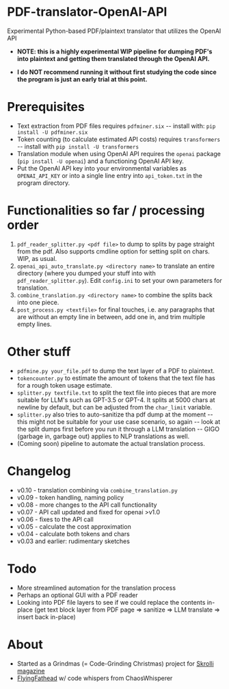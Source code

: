# PDF-translator-OpenAI-API
Experimental Python-based PDF/plaintext translator that utilizes the OpenAI API

- **NOTE: this is a highly experimental WIP pipeline for dumping PDF's into plaintext and getting them translated through the OpenAI API.**

- **I do NOT recommend running it without first studying the code since the program is just an early trial at this point.**

# Prerequisites
- Text extraction from PDF files requires `pdfminer.six` -- install with: `pip install -U pdfminer.six`
- Token counting (to calculate estimated API costs) requires `transformers` -- install with `pip install -U transformers`
- Translation module when using OpenAI API requires the `openai` package (`pip install -U openai`) and a functioning OpenAI API key.
- Put the OpenAI API key into your environmental variables as `OPENAI_API_KEY` or into a single line entry into `api_token.txt` in the program directory.

# Functionalities so far / processing order

1) `pdf_reader_splitter.py <pdf file>` to dump to splits by page straight from the pdf. Also supports cmdline option for setting split on chars. WIP, as usual.
2) `openai_api_auto_translate.py <directory name>` to translate an entire directory (where you dumped your stuff into with `pdf_reader_splitter.py`). Edit `config.ini` to set your own parameters for translation.
3) `combine_translation.py <directory name>` to combine the splits back into one piece.
4) `post_process.py <textfile>` for final touches, i.e. any paragraphs that are without an empty line in between, add one in, and trim multiple empty lines.

# Other stuff

- `pdfmine.py your_file.pdf` to dump the text layer of a PDF to plaintext.
- `tokencounter.py` to estimate the amount of tokens that the text file has for a rough token usage estimate.
- `splitter.py textfile.txt` to split the text file into pieces that are more suitable for LLM's such as GPT-3.5 or GPT-4. It splits at 5000 chars at newline by default, but can be adjusted from the `char_limit` variable.
- `splitter.py` also tries to auto-sanitize tha pdf dump at the moment -- this might not be suitable for your use case scenario, so again -- look at the split dumps first before you run it through a LLM translation -- GIGO (garbage in, garbage out) applies to NLP translations as well.
- (Coming soon) pipeline to automate the actual translation process.

# Changelog
- v0.10 - translation combining via `combine_translation.py`
- v0.09 - token handling, naming policy
- v0.08 - more changes to the API call functionality
- v0.07 - API call updated and fixed for openai >v1.0
- v0.06 - fixes to the API call
- v0.05 - calculate the cost approximation
- v0.04 - calculate both tokens and chars
- v0.03 and earlier: rudimentary sketches

# Todo
- More streamlined automation for the translation process
- Perhaps an optional GUI with a PDF reader
- Looking into PDF file layers to see if we could replace the contents in-place (get text block layer from PDF page => sanitize => LLM translate => insert back in-place)

# About

- Started as a Grindmas (= Code-Grinding Christmas) project for [Skrolli magazine](https://skrolli.fi)
- [FlyingFathead](https://github.com/FlyingFathead) w/ code whispers from ChaosWhisperer

